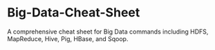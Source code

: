 # Big-Data-Cheat-Sheet
A comprehensive cheat sheet for Big Data commands including HDFS, MapReduce, Hive, Pig, HBase, and Sqoop.
